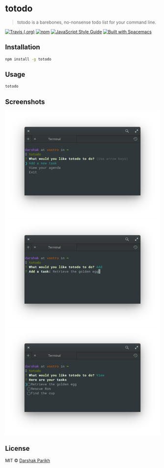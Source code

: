 # totodo

> totodo is a barebones, no-nonsense todo list for your command line.

[![Travis (.org)](https://img.shields.io/travis/dar5hak/totodo.svg?style=flat-square)](https://travis-ci.org/dar5hak/totodo)
[![npm](https://img.shields.io/npm/v/totodo.svg?style=flat-square)](https://www.npmjs.com/package/totodo)
[![JavaScript Style Guide](https://img.shields.io/badge/code%20style-standard-brightgreen.svg?style=flat-square)](http://standardjs.com/)
[![Built with Spacemacs](https://img.shields.io/badge/built%20with-Spacemacs-6F6BA7.svg?style=flat-square)](http://github.com/syl20bnr/spacemacs)

## Installation

```sh
npm install -g totodo
```

## Usage

```sh
totodo
```

## Screenshots

![Main menu](screenshots/menu.png)
![Add a task](screenshots/add.png)
![Todo list](screenshots/tasks.png)

## License

MIT &copy; [Darshak Parikh](https://github.com/dar5hak)
